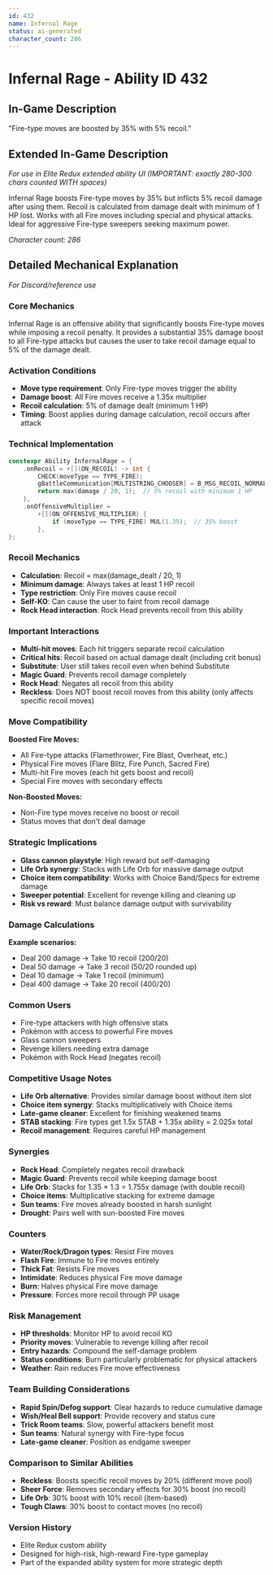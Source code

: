 ```yaml
---
id: 432
name: Infernal Rage
status: ai-generated
character_count: 286
---
```


# Infernal Rage - Ability ID 432

## In-Game Description
"Fire-type moves are boosted by 35% with 5% recoil."

## Extended In-Game Description
*For use in Elite Redux extended ability UI (IMPORTANT: exactly 280-300 chars counted WITH spaces)*

Infernal Rage boosts Fire-type moves by 35% but inflicts 5% recoil damage after using them. Recoil is calculated from damage dealt with minimum of 1 HP lost. Works with all Fire moves including special and physical attacks. Ideal for aggressive Fire-type sweepers seeking maximum power.

*Character count: 286*

## Detailed Mechanical Explanation
*For Discord/reference use*

### Core Mechanics
Infernal Rage is an offensive ability that significantly boosts Fire-type moves while imposing a recoil penalty. It provides a substantial 35% damage boost to all Fire-type attacks but causes the user to take recoil damage equal to 5% of the damage dealt.

### Activation Conditions
- **Move type requirement**: Only Fire-type moves trigger the ability
- **Damage boost**: All Fire moves receive a 1.35x multiplier
- **Recoil calculation**: 5% of damage dealt (minimum 1 HP)
- **Timing**: Boost applies during damage calculation, recoil occurs after attack

### Technical Implementation
```c
constexpr Ability InfernalRage = {
    .onRecoil = +[](ON_RECOIL) -> int {
        CHECK(moveType == TYPE_FIRE);
        gBattleCommunication[MULTISTRING_CHOOSER] = B_MSG_RECOIL_NORMAL;
        return max(damage / 20, 1);  // 5% recoil with minimum 1 HP
    },
    .onOffensiveMultiplier =
        +[](ON_OFFENSIVE_MULTIPLIER) {
            if (moveType == TYPE_FIRE) MUL(1.35);  // 35% boost
        },
};
```

### Recoil Mechanics
- **Calculation**: Recoil = max(damage_dealt / 20, 1)
- **Minimum damage**: Always takes at least 1 HP recoil
- **Type restriction**: Only Fire moves cause recoil
- **Self-KO**: Can cause the user to faint from recoil damage
- **Rock Head interaction**: Rock Head prevents recoil from this ability

### Important Interactions
- **Multi-hit moves**: Each hit triggers separate recoil calculation
- **Critical hits**: Recoil based on actual damage dealt (including crit bonus)
- **Substitute**: User still takes recoil even when behind Substitute
- **Magic Guard**: Prevents recoil damage completely
- **Rock Head**: Negates all recoil from this ability
- **Reckless**: Does NOT boost recoil moves from this ability (only affects specific recoil moves)

### Move Compatibility
**Boosted Fire Moves:**
- All Fire-type attacks (Flamethrower, Fire Blast, Overheat, etc.)
- Physical Fire moves (Flare Blitz, Fire Punch, Sacred Fire)
- Multi-hit Fire moves (each hit gets boost and recoil)
- Special Fire moves with secondary effects

**Non-Boosted Moves:**
- Non-Fire type moves receive no boost or recoil
- Status moves that don't deal damage

### Strategic Implications
- **Glass cannon playstyle**: High reward but self-damaging
- **Life Orb synergy**: Stacks with Life Orb for massive damage output
- **Choice item compatibility**: Works with Choice Band/Specs for extreme damage
- **Sweeper potential**: Excellent for revenge killing and cleaning up
- **Risk vs reward**: Must balance damage output with survivability

### Damage Calculations
**Example scenarios:**
- Deal 200 damage → Take 10 recoil (200/20)
- Deal 50 damage → Take 3 recoil (50/20 rounded up)
- Deal 10 damage → Take 1 recoil (minimum)
- Deal 400 damage → Take 20 recoil (400/20)

### Common Users
- Fire-type attackers with high offensive stats
- Pokémon with access to powerful Fire moves
- Glass cannon sweepers
- Revenge killers needing extra damage
- Pokémon with Rock Head (negates recoil)

### Competitive Usage Notes
- **Life Orb alternative**: Provides similar damage boost without item slot
- **Choice item synergy**: Stacks multiplicatively with Choice items
- **Late-game cleaner**: Excellent for finishing weakened teams
- **STAB stacking**: Fire types get 1.5x STAB + 1.35x ability = 2.025x total
- **Recoil management**: Requires careful HP management

### Synergies
- **Rock Head**: Completely negates recoil drawback
- **Magic Guard**: Prevents recoil while keeping damage boost
- **Life Orb**: Stacks for 1.35 × 1.3 = 1.755x damage (with double recoil)
- **Choice items**: Multiplicative stacking for extreme damage
- **Sun teams**: Fire moves already boosted in harsh sunlight
- **Drought**: Pairs well with sun-boosted Fire moves

### Counters
- **Water/Rock/Dragon types**: Resist Fire moves
- **Flash Fire**: Immune to Fire moves entirely
- **Thick Fat**: Resists Fire moves
- **Intimidate**: Reduces physical Fire move damage
- **Burn**: Halves physical Fire move damage
- **Pressure**: Forces more recoil through PP usage

### Risk Management
- **HP thresholds**: Monitor HP to avoid recoil KO
- **Priority moves**: Vulnerable to revenge killing after recoil
- **Entry hazards**: Compound the self-damage problem
- **Status conditions**: Burn particularly problematic for physical attackers
- **Weather**: Rain reduces Fire move effectiveness

### Team Building Considerations
- **Rapid Spin/Defog support**: Clear hazards to reduce cumulative damage
- **Wish/Heal Bell support**: Provide recovery and status cure
- **Trick Room teams**: Slow, powerful attackers benefit most
- **Sun teams**: Natural synergy with Fire-type focus
- **Late-game cleaner**: Position as endgame sweeper

### Comparison to Similar Abilities
- **Reckless**: Boosts specific recoil moves by 20% (different move pool)
- **Sheer Force**: Removes secondary effects for 30% boost (no recoil)
- **Life Orb**: 30% boost with 10% recoil (item-based)
- **Tough Claws**: 30% boost to contact moves (no recoil)

### Version History
- Elite Redux custom ability
- Designed for high-risk, high-reward Fire-type gameplay
- Part of the expanded ability system for more strategic depth